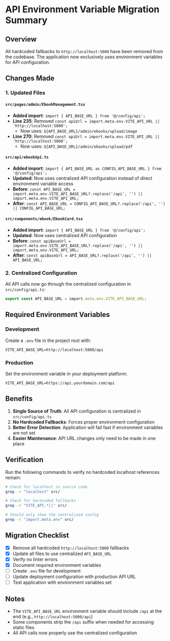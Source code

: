 # API Environment Variable Migration Summary

## Overview
All hardcoded fallbacks to `http://localhost:5000` have been removed from the codebase. The application now exclusively uses environment variables for API configuration.

## Changes Made

### 1. Updated Files

#### `src/pages/admin/EbookManagement.tsx`
- **Added import**: `import { API_BASE_URL } from '@/config/api';`
- **Line 235**: Removed `const apiUrl = import.meta.env.VITE_API_URL || 'http://localhost:5000';`
  - Now uses: `${API_BASE_URL}/admin/ebooks/upload/image`
- **Line 270**: Removed `const apiUrl = import.meta.env.VITE_API_URL || 'http://localhost:5000';`
  - Now uses: `${API_BASE_URL}/admin/ebooks/upload/pdf`

#### `src/api/ebookApi.ts`
- **Added import**: `import { API_BASE_URL as CONFIG_API_BASE_URL } from '@/config/api';`
- **Updated**: Now uses centralized API configuration instead of direct environment variable access
- **Before**: `const API_BASE_URL = import.meta.env.VITE_API_BASE_URL?.replace('/api', '') || import.meta.env.VITE_API_URL;`
- **After**: `const API_BASE_URL = CONFIG_API_BASE_URL?.replace('/api', '') || CONFIG_API_BASE_URL;`

#### `src/components/ebook/EbookCard.tsx`
- **Added import**: `import { API_BASE_URL } from '@/config/api';`
- **Updated**: Now uses centralized API configuration
- **Before**: `const apiBaseUrl = import.meta.env.VITE_API_BASE_URL?.replace('/api', '') || import.meta.env.VITE_API_URL;`
- **After**: `const apiBaseUrl = API_BASE_URL?.replace('/api', '') || API_BASE_URL;`

### 2. Centralized Configuration

All API calls now go through the centralized configuration in `src/config/api.ts`:

```typescript
export const API_BASE_URL = import.meta.env.VITE_API_BASE_URL;
```

## Required Environment Variables

### Development
Create a `.env` file in the project root with:

```env
VITE_API_BASE_URL=http://localhost:5000/api
```

### Production
Set the environment variable in your deployment platform:

```env
VITE_API_BASE_URL=https://api.yourdomain.com/api
```

## Benefits

1. **Single Source of Truth**: All API configuration is centralized in `src/config/api.ts`
2. **No Hardcoded Fallbacks**: Forces proper environment configuration
3. **Better Error Detection**: Application will fail fast if environment variables are not set
4. **Easier Maintenance**: API URL changes only need to be made in one place

## Verification

Run the following commands to verify no hardcoded localhost references remain:

```bash
# Check for localhost in source code
grep -r "localhost" src/

# Check for hardcoded fallbacks
grep -r "VITE_API.*||" src/

# Should only show the centralized config
grep -r "import.meta.env" src/
```

## Migration Checklist

- [x] Remove all hardcoded `http://localhost:5000` fallbacks
- [x] Update all files to use centralized `API_BASE_URL`
- [x] Verify no linter errors
- [x] Document required environment variables
- [ ] Create `.env` file for development
- [ ] Update deployment configuration with production API URL
- [ ] Test application with environment variables set

## Notes

- The `VITE_API_BASE_URL` environment variable should include `/api` at the end (e.g., `http://localhost:5000/api`)
- Some components strip the `/api` suffix when needed for accessing static files
- All API calls now properly use the centralized configuration











